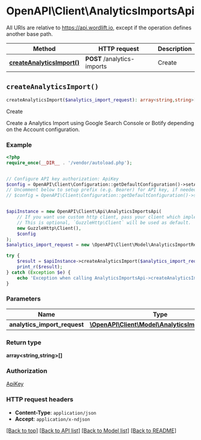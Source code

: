 # OpenAPI\Client\AnalyticsImportsApi

All URIs are relative to https://api.wordlift.io, except if the operation defines another base path.

| Method | HTTP request | Description |
| ------------- | ------------- | ------------- |
| [**createAnalyticsImport()**](AnalyticsImportsApi.md#createAnalyticsImport) | **POST** /analytics-imports | Create |


## `createAnalyticsImport()`

```php
createAnalyticsImport($analytics_import_request): array<string,string>[]
```

Create

Create a Analytics Import using Google Search Console or Botify depending on the Account configuration.

### Example

```php
<?php
require_once(__DIR__ . '/vendor/autoload.php');


// Configure API key authorization: ApiKey
$config = OpenAPI\Client\Configuration::getDefaultConfiguration()->setApiKey('Authorization', 'YOUR_API_KEY');
// Uncomment below to setup prefix (e.g. Bearer) for API key, if needed
// $config = OpenAPI\Client\Configuration::getDefaultConfiguration()->setApiKeyPrefix('Authorization', 'Bearer');


$apiInstance = new OpenAPI\Client\Api\AnalyticsImportsApi(
    // If you want use custom http client, pass your client which implements `GuzzleHttp\ClientInterface`.
    // This is optional, `GuzzleHttp\Client` will be used as default.
    new GuzzleHttp\Client(),
    $config
);
$analytics_import_request = new \OpenAPI\Client\Model\AnalyticsImportRequest(); // \OpenAPI\Client\Model\AnalyticsImportRequest

try {
    $result = $apiInstance->createAnalyticsImport($analytics_import_request);
    print_r($result);
} catch (Exception $e) {
    echo 'Exception when calling AnalyticsImportsApi->createAnalyticsImport: ', $e->getMessage(), PHP_EOL;
}
```

### Parameters

| Name | Type | Description  | Notes |
| ------------- | ------------- | ------------- | ------------- |
| **analytics_import_request** | [**\OpenAPI\Client\Model\AnalyticsImportRequest**](../Model/AnalyticsImportRequest.md)|  | |

### Return type

**array<string,string>[]**

### Authorization

[ApiKey](../../README.md#ApiKey)

### HTTP request headers

- **Content-Type**: `application/json`
- **Accept**: `application/x-ndjson`

[[Back to top]](#) [[Back to API list]](../../README.md#endpoints)
[[Back to Model list]](../../README.md#models)
[[Back to README]](../../README.md)

